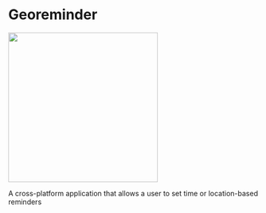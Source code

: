 # Georeminder

<img src="../master/screenshots/georeminder_logo.png" width="300">

A cross-platform application that allows a user to set time or location-based reminders


